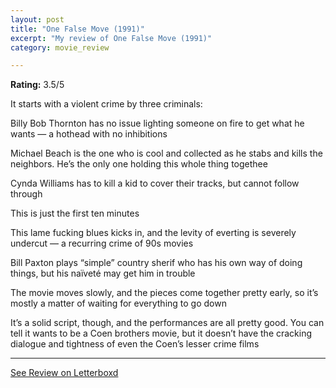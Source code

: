 ```yaml
---
layout: post
title: "One False Move (1991)"
excerpt: "My review of One False Move (1991)"
category: movie_review

---
```


**Rating:** 3.5/5

It starts with a violent crime by three criminals:

Billy Bob Thornton has no issue lighting someone on fire to get what he wants — a hothead with no inhibitions

Michael Beach is the one who is cool and collected as he stabs and kills the neighbors. He’s the only one holding this whole thing togethee

Cynda Williams has to kill a kid to cover their tracks, but cannot follow through

This is just the first ten minutes

This lame fucking blues kicks in, and the levity of everting is severely undercut — a recurring crime of 90s movies

Bill Paxton plays “simple” country sherif who has his own way of doing things, but his naïveté may get him in trouble

The movie moves slowly, and the pieces come together pretty early, so it’s mostly a matter of waiting for everything to go down

It’s a solid script, though, and the performances are all pretty good. You can tell it wants to be a Coen brothers movie, but it doesn’t have the cracking dialogue and tightness of even the Coen’s lesser crime films

<hr>

[See Review on Letterboxd](https://boxd.it/3YNIlT)
